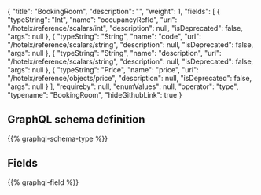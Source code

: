 {
  "title": "BookingRoom",
  "description": "",
  "weight": 1,
  "fields": [
    {
      "typeString": "Int",
      "name": "occupancyRefId",
      "url": "/hotelx/reference/scalars/int",
      "description": null,
      "isDeprecated": false,
      "args": null
    },
    {
      "typeString": "String",
      "name": "code",
      "url": "/hotelx/reference/scalars/string",
      "description": null,
      "isDeprecated": false,
      "args": null
    },
    {
      "typeString": "String",
      "name": "description",
      "url": "/hotelx/reference/scalars/string",
      "description": null,
      "isDeprecated": false,
      "args": null
    },
    {
      "typeString": "Price",
      "name": "price",
      "url": "/hotelx/reference/objects/price",
      "description": null,
      "isDeprecated": false,
      "args": null
    }
  ],
  "requireby": null,
  "enumValues": null,
  "operator": "type",
  "typename": "BookingRoom",
  "hideGithubLink": true
}
## GraphQL schema definition

{{% graphql-schema-type %}}

## Fields

{{% graphql-field %}}
